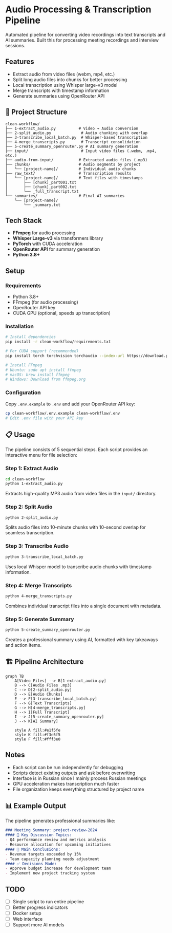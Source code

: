 # Audio Processing & Transcription Pipeline

Automated pipeline for converting video recordings into text transcripts and AI summaries. Built this for processing meeting recordings and interview sessions.

## Features

- Extract audio from video files (webm, mp4, etc.)
- Split long audio files into chunks for better processing
- Local transcription using Whisper large-v3 model
- Merge transcripts with timestamp information  
- Generate summaries using OpenRouter API

## 📁 Project Structure

```
clean-workflow/
├── 1-extract_audio.py          # Video → Audio conversion
├── 2-split_audio.py             # Audio chunking with overlap
├── 3-transcribe_local_batch.py  # Whisper-based transcription
├── 4-merge_transcripts.py       # Transcript consolidation
├── 5-create_summary_openrouter.py # AI summary generation
├── input/                       # Input video files (.webm, .mp4, etc.)
├── audio-from-input/           # Extracted audio files (.mp3)
├── chunks/                     # Audio segments by project
│   └── [project-name]/         # Individual audio chunks
├── raw_text/                   # Transcription results
│   └── [project-name]/         # Text files with timestamps
│       ├── [chunk]_part001.txt
│       ├── [chunk]_part002.txt
│       └── _full_transcript.txt
└── summaries/                  # Final AI summaries
    └── [project-name]/
        └── _summary.txt
```

## Tech Stack

- **FFmpeg** for audio processing
- **Whisper Large-v3** via transformers library
- **PyTorch** with CUDA acceleration
- **OpenRouter API** for summary generation
- **Python 3.8+**

## Setup

### Requirements
- Python 3.8+
- FFmpeg (for audio processing)
- OpenRouter API key
- CUDA GPU (optional, speeds up transcription)

### Installation
```bash
# Install dependencies
pip install -r clean-workflow/requirements.txt

# For CUDA support (recommended)
pip install torch torchvision torchaudio --index-url https://download.pytorch.org/whl/cu118

# Install FFmpeg
# Ubuntu: sudo apt install ffmpeg
# macOS: brew install ffmpeg
# Windows: Download from ffmpeg.org
```

### Configuration
Copy `.env.example` to `.env` and add your OpenRouter API key:
```bash
cp clean-workflow/.env.example clean-workflow/.env
# Edit .env file with your API key
```

## 📋 Usage

The pipeline consists of 5 sequential steps. Each script provides an interactive menu for file selection:

### Step 1: Extract Audio
```bash
cd clean-workflow
python 1-extract_audio.py
```
Extracts high-quality MP3 audio from video files in the `input/` directory.

### Step 2: Split Audio
```bash
python 2-split_audio.py
```
Splits audio files into 10-minute chunks with 10-second overlap for seamless transcription.

### Step 3: Transcribe Audio
```bash
python 3-transcribe_local_batch.py
```
Uses local Whisper model to transcribe audio chunks with timestamp information.

### Step 4: Merge Transcripts
```bash
python 4-merge_transcripts.py
```
Combines individual transcript files into a single document with metadata.

### Step 5: Generate Summary
```bash
python 5-create_summary_openrouter.py
```
Creates a professional summary using AI, formatted with key takeaways and action items.

## 🏗️ Pipeline Architecture

```mermaid
graph TB
    A[Video Files] --> B[1-extract_audio.py]
    B --> C[Audio Files .mp3]
    C --> D[2-split_audio.py]
    D --> E[Audio Chunks]
    E --> F[3-transcribe_local_batch.py]
    F --> G[Text Transcripts]
    G --> H[4-merge_transcripts.py]
    H --> I[Full Transcript]
    I --> J[5-create_summary_openrouter.py]
    J --> K[AI Summary]
    
    style A fill:#e1f5fe
    style K fill:#f3e5f5
    style F fill:#fff3e0
```

## Notes

- Each script can be run independently for debugging
- Scripts detect existing outputs and ask before overwriting
- Interface is in Russian since I mainly process Russian meetings
- GPU acceleration makes transcription much faster
- File organization keeps everything structured by project name

## 📊 Example Output

The pipeline generates professional summaries like:

```markdown
### Meeting Summary: project-review-2024
#### 🔹 Key Discussion Topics:
- Q4 performance review and metrics analysis
- Resource allocation for upcoming initiatives
#### 🎯 Main Conclusions:
- Revenue targets exceeded by 15%
- Team capacity planning needs adjustment
#### ✅ Decisions Made:
- Approve budget increase for development team
- Implement new project tracking system
```

## TODO

- [ ] Single script to run entire pipeline
- [ ] Better progress indicators  
- [ ] Docker setup
- [ ] Web interface
- [ ] Support more AI models
